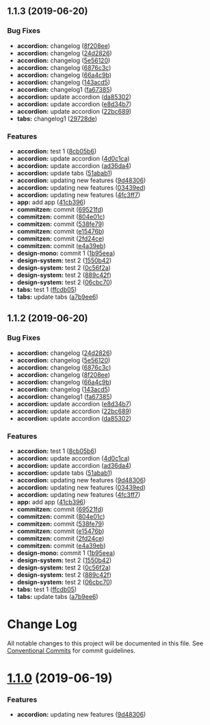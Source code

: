 ## 1.1.3 (2019-06-20)


### Bug Fixes

* **accordion:** changelog ([8f208ee](https://github.com/MansoorBashaBellary/design-mono/commit/8f208ee))
* **accordion:** changelog ([24d2826](https://github.com/MansoorBashaBellary/design-mono/commit/24d2826))
* **accordion:** changelog ([5e56120](https://github.com/MansoorBashaBellary/design-mono/commit/5e56120))
* **accordion:** changelog ([6876c3c](https://github.com/MansoorBashaBellary/design-mono/commit/6876c3c))
* **accordion:** changelog ([66a4c9b](https://github.com/MansoorBashaBellary/design-mono/commit/66a4c9b))
* **accordion:** changelog ([143acd5](https://github.com/MansoorBashaBellary/design-mono/commit/143acd5))
* **accordion:** changelog1 ([fa67385](https://github.com/MansoorBashaBellary/design-mono/commit/fa67385))
* **accordion:** update accordion ([da85302](https://github.com/MansoorBashaBellary/design-mono/commit/da85302))
* **accordion:** update accordion ([e8d34b7](https://github.com/MansoorBashaBellary/design-mono/commit/e8d34b7))
* **accordion:** update accordion ([22bc689](https://github.com/MansoorBashaBellary/design-mono/commit/22bc689))
* **tabs:** changelog1 ([29728de](https://github.com/MansoorBashaBellary/design-mono/commit/29728de))


### Features

* **accordion:** test 1 ([8cb05b6](https://github.com/MansoorBashaBellary/design-mono/commit/8cb05b6))
* **accordion:** update accordion ([4d0c1ca](https://github.com/MansoorBashaBellary/design-mono/commit/4d0c1ca))
* **accordion:** update accordion ([ad36da4](https://github.com/MansoorBashaBellary/design-mono/commit/ad36da4))
* **accordion:** update tabs ([51abab1](https://github.com/MansoorBashaBellary/design-mono/commit/51abab1))
* **accordion:** updating new features ([9d48306](https://github.com/MansoorBashaBellary/design-mono/commit/9d48306))
* **accordion:** updating new features ([03439ed](https://github.com/MansoorBashaBellary/design-mono/commit/03439ed))
* **accordion:** updating new features ([4fc3ff7](https://github.com/MansoorBashaBellary/design-mono/commit/4fc3ff7))
* **app:** add app ([41cb396](https://github.com/MansoorBashaBellary/design-mono/commit/41cb396))
* **commitzen:** commit ([69521fd](https://github.com/MansoorBashaBellary/design-mono/commit/69521fd))
* **commitzen:** commit ([804e01c](https://github.com/MansoorBashaBellary/design-mono/commit/804e01c))
* **commitzen:** commit ([538fe79](https://github.com/MansoorBashaBellary/design-mono/commit/538fe79))
* **commitzen:** commit ([e15476b](https://github.com/MansoorBashaBellary/design-mono/commit/e15476b))
* **commitzen:** commit ([2fd24ce](https://github.com/MansoorBashaBellary/design-mono/commit/2fd24ce))
* **commitzen:** commit ([e4a39eb](https://github.com/MansoorBashaBellary/design-mono/commit/e4a39eb))
* **design-mono:** commit 1 ([1b95eea](https://github.com/MansoorBashaBellary/design-mono/commit/1b95eea))
* **design-system:** test 2 ([1550b42](https://github.com/MansoorBashaBellary/design-mono/commit/1550b42))
* **design-system:** test 2 ([0c56f2a](https://github.com/MansoorBashaBellary/design-mono/commit/0c56f2a))
* **design-system:** test 2 ([889c42f](https://github.com/MansoorBashaBellary/design-mono/commit/889c42f))
* **design-system:** test 2 ([06cbc70](https://github.com/MansoorBashaBellary/design-mono/commit/06cbc70))
* **tabs:** test 1 ([ffcdb05](https://github.com/MansoorBashaBellary/design-mono/commit/ffcdb05))
* **tabs:** update tabs ([a7b9ee6](https://github.com/MansoorBashaBellary/design-mono/commit/a7b9ee6))



## 1.1.2 (2019-06-20)


### Bug Fixes

* **accordion:** changelog ([24d2826](https://github.com/MansoorBashaBellary/design-mono/commit/24d2826))
* **accordion:** changelog ([5e56120](https://github.com/MansoorBashaBellary/design-mono/commit/5e56120))
* **accordion:** changelog ([6876c3c](https://github.com/MansoorBashaBellary/design-mono/commit/6876c3c))
* **accordion:** changelog ([8f208ee](https://github.com/MansoorBashaBellary/design-mono/commit/8f208ee))
* **accordion:** changelog ([66a4c9b](https://github.com/MansoorBashaBellary/design-mono/commit/66a4c9b))
* **accordion:** changelog ([143acd5](https://github.com/MansoorBashaBellary/design-mono/commit/143acd5))
* **accordion:** changelog1 ([fa67385](https://github.com/MansoorBashaBellary/design-mono/commit/fa67385))
* **accordion:** update accordion ([e8d34b7](https://github.com/MansoorBashaBellary/design-mono/commit/e8d34b7))
* **accordion:** update accordion ([22bc689](https://github.com/MansoorBashaBellary/design-mono/commit/22bc689))
* **accordion:** update accordion ([da85302](https://github.com/MansoorBashaBellary/design-mono/commit/da85302))


### Features

* **accordion:** test 1 ([8cb05b6](https://github.com/MansoorBashaBellary/design-mono/commit/8cb05b6))
* **accordion:** update accordion ([4d0c1ca](https://github.com/MansoorBashaBellary/design-mono/commit/4d0c1ca))
* **accordion:** update accordion ([ad36da4](https://github.com/MansoorBashaBellary/design-mono/commit/ad36da4))
* **accordion:** update tabs ([51abab1](https://github.com/MansoorBashaBellary/design-mono/commit/51abab1))
* **accordion:** updating new features ([9d48306](https://github.com/MansoorBashaBellary/design-mono/commit/9d48306))
* **accordion:** updating new features ([03439ed](https://github.com/MansoorBashaBellary/design-mono/commit/03439ed))
* **accordion:** updating new features ([4fc3ff7](https://github.com/MansoorBashaBellary/design-mono/commit/4fc3ff7))
* **app:** add app ([41cb396](https://github.com/MansoorBashaBellary/design-mono/commit/41cb396))
* **commitzen:** commit ([69521fd](https://github.com/MansoorBashaBellary/design-mono/commit/69521fd))
* **commitzen:** commit ([804e01c](https://github.com/MansoorBashaBellary/design-mono/commit/804e01c))
* **commitzen:** commit ([538fe79](https://github.com/MansoorBashaBellary/design-mono/commit/538fe79))
* **commitzen:** commit ([e15476b](https://github.com/MansoorBashaBellary/design-mono/commit/e15476b))
* **commitzen:** commit ([2fd24ce](https://github.com/MansoorBashaBellary/design-mono/commit/2fd24ce))
* **commitzen:** commit ([e4a39eb](https://github.com/MansoorBashaBellary/design-mono/commit/e4a39eb))
* **design-mono:** commit 1 ([1b95eea](https://github.com/MansoorBashaBellary/design-mono/commit/1b95eea))
* **design-system:** test 2 ([1550b42](https://github.com/MansoorBashaBellary/design-mono/commit/1550b42))
* **design-system:** test 2 ([0c56f2a](https://github.com/MansoorBashaBellary/design-mono/commit/0c56f2a))
* **design-system:** test 2 ([889c42f](https://github.com/MansoorBashaBellary/design-mono/commit/889c42f))
* **design-system:** test 2 ([06cbc70](https://github.com/MansoorBashaBellary/design-mono/commit/06cbc70))
* **tabs:** test 1 ([ffcdb05](https://github.com/MansoorBashaBellary/design-mono/commit/ffcdb05))
* **tabs:** update tabs ([a7b9ee6](https://github.com/MansoorBashaBellary/design-mono/commit/a7b9ee6))



# Change Log

All notable changes to this project will be documented in this file.
See [Conventional Commits](https://conventionalcommits.org) for commit guidelines.

# [1.1.0](https://github.com/MansoorBashaBellary/design-mono/compare/@mansoorbashabellary/dm-tabs@1.0.7...@mansoorbashabellary/dm-tabs@1.1.0) (2019-06-19)


### Features

* **accordion:** updating new features ([9d48306](https://github.com/MansoorBashaBellary/design-mono/commit/9d48306))
